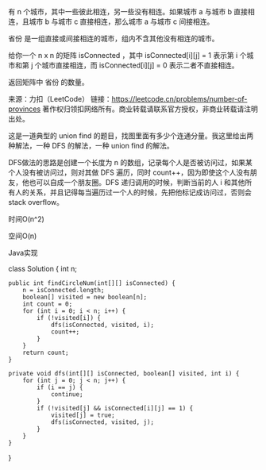 有 n 个城市，其中一些彼此相连，另一些没有相连。如果城市 a 与城市 b 直接相连，且城市 b 与城市 c 直接相连，那么城市 a 与城市 c 间接相连。

省份 是一组直接或间接相连的城市，组内不含其他没有相连的城市。

给你一个 n x n 的矩阵 isConnected ，其中 isConnected[i][j] = 1 表示第 i 个城市和第 j 个城市直接相连，而 isConnected[i][j] = 0 表示二者不直接相连。

返回矩阵中 省份 的数量。

来源：力扣（LeetCode）
链接：https://leetcode.cn/problems/number-of-provinces
著作权归领扣网络所有。商业转载请联系官方授权，非商业转载请注明出处。

这是一道典型的 union find 的题目，找图里面有多少个连通分量。我这里给出两种解法，一种 DFS 的解法，一种 union find 的解法。

DFS做法的思路是创建一个长度为 n 的数组，记录每个人是否被访问过，如果某个人没有被访问过，则对其做 DFS 遍历，同时 count++，因为即使这个人没有朋友，他也可以自成一个朋友圈。DFS 递归调用的时候，判断当前的人 i 和其他所有人的关系，并且记得每当遍历过一个人的时候，先把他标记成访问过，否则会 stack overflow。

时间O(n^2)

空间O(n)

Java实现

class Solution {
    int n;

    public int findCircleNum(int[][] isConnected) {
        n = isConnected.length;
        boolean[] visited = new boolean[n];
        int count = 0;
        for (int i = 0; i < n; i++) {
            if (!visited[i]) {
                dfs(isConnected, visited, i);
                count++;
            }
        }
        return count;
    }

    private void dfs(int[][] isConnected, boolean[] visited, int i) {
        for (int j = 0; j < n; j++) {
            if (i == j) {
                continue;
            }
            if (!visited[j] && isConnected[i][j] == 1) {
                visited[j] = true;
                dfs(isConnected, visited, j);
            }
        }
    }
}